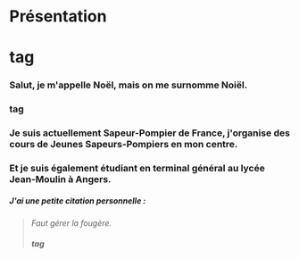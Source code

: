 # **Présentation** <h1> tag
### Salut, je m'appelle Noël, mais on me surnomme Noiël. <h3> tag
### Je suis actuellement Sapeur-Pompier de France, j'organise des cours de Jeunes Sapeurs-Pompiers en mon centre.
### Et je suis également étudiant en terminal général au lycée Jean-Moulin à Angers.
##### J'ai une petite citation personnelle :
> *Faut gérer la fougère.* <h5> tag
